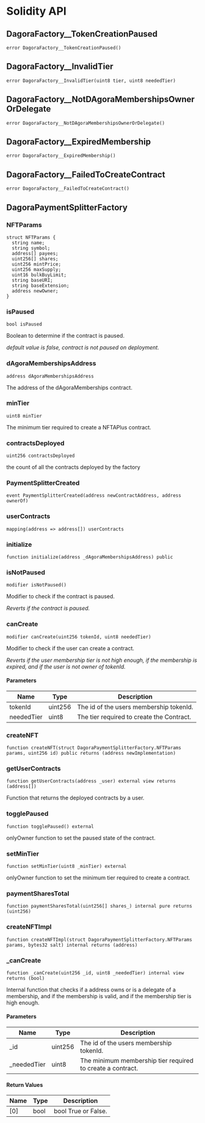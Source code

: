 # Solidity API

## DagoraFactory__TokenCreationPaused

```solidity
error DagoraFactory__TokenCreationPaused()
```

## DagoraFactory__InvalidTier

```solidity
error DagoraFactory__InvalidTier(uint8 tier, uint8 neededTier)
```

## DagoraFactory__NotDAgoraMembershipsOwnerOrDelegate

```solidity
error DagoraFactory__NotDAgoraMembershipsOwnerOrDelegate()
```

## DagoraFactory__ExpiredMembership

```solidity
error DagoraFactory__ExpiredMembership()
```

## DagoraFactory__FailedToCreateContract

```solidity
error DagoraFactory__FailedToCreateContract()
```

## DagoraPaymentSplitterFactory

### NFTParams

```solidity
struct NFTParams {
  string name;
  string symbol;
  address[] payees;
  uint256[] shares;
  uint256 mintPrice;
  uint256 maxSupply;
  uint16 bulkBuyLimit;
  string baseURI;
  string baseExtension;
  address newOwner;
}
```
### isPaused

```solidity
bool isPaused
```

Boolean to determine if the contract is paused.

_default value is false, contract is not paused on deployment._

### dAgoraMembershipsAddress

```solidity
address dAgoraMembershipsAddress
```

The address of the dAgoraMemberships contract.

### minTier

```solidity
uint8 minTier
```

The minimum tier required to create a NFTAPlus contract.

### contractsDeployed

```solidity
uint256 contractsDeployed
```

the count of all the contracts deployed by the factory

### PaymentSplitterCreated

```solidity
event PaymentSplitterCreated(address newContractAddress, address ownerOf)
```

### userContracts

```solidity
mapping(address => address[]) userContracts
```

### initialize

```solidity
function initialize(address _dAgoraMembershipsAddress) public
```

### isNotPaused

```solidity
modifier isNotPaused()
```

Modifier to check if the contract is paused.

_Reverts if the contract is paused._

### canCreate

```solidity
modifier canCreate(uint256 tokenId, uint8 neededTier)
```

Modifier to check if the user can create a contract.

_Reverts if the user membership tier is not high enough, if the membership is expired, and if the user is not owner of tokenId._

#### Parameters

| Name | Type | Description |
| ---- | ---- | ----------- |
| tokenId | uint256 | The id of the users membership tokenId. |
| neededTier | uint8 | The tier required to create the Contract. |

### createNFT

```solidity
function createNFT(struct DagoraPaymentSplitterFactory.NFTParams params, uint256 id) public returns (address newImplementation)
```

### getUserContracts

```solidity
function getUserContracts(address _user) external view returns (address[])
```

Function that returns the deployed contracts by a user.

### togglePaused

```solidity
function togglePaused() external
```

onlyOwner function to set the paused state of the contract.

### setMinTier

```solidity
function setMinTier(uint8 _minTier) external
```

onlyOwner function to set the minimum tier required to create a contract.

### paymentSharesTotal

```solidity
function paymentSharesTotal(uint256[] shares_) internal pure returns (uint256)
```

### createNFTImpl

```solidity
function createNFTImpl(struct DagoraPaymentSplitterFactory.NFTParams params, bytes32 salt) internal returns (address)
```

### _canCreate

```solidity
function _canCreate(uint256 _id, uint8 _neededTier) internal view returns (bool)
```

Internal function that checks if a address owns or is a delegate of a membership, and if the membership is valid, and if the membership tier is high enough.

#### Parameters

| Name | Type | Description |
| ---- | ---- | ----------- |
| _id | uint256 | The id of the users membership tokenId. |
| _neededTier | uint8 | The minimum membership tier required to create a contract. |

#### Return Values

| Name | Type | Description |
| ---- | ---- | ----------- |
| [0] | bool | bool True or False. |


